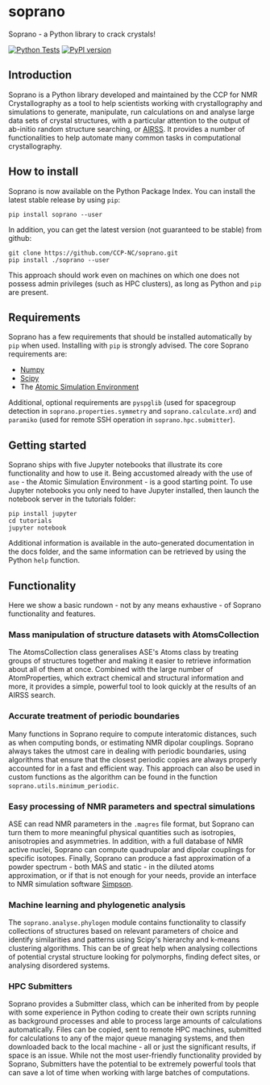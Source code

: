 # soprano
Soprano - a Python library to crack crystals!

[![Python Tests](https://github.com/CCP-NC/soprano/actions/workflows/python-test.yml/badge.svg)](https://github.com/CCP-NC/soprano/actions/workflows/python-test.yml)
[![PyPI version](https://badge.fury.io/py/Soprano.svg)](https://badge.fury.io/py/Soprano)

## Introduction
Soprano is a Python library developed and maintained by the CCP for NMR Crystallography as a tool to help scientists
working with crystallography and simulations to generate, manipulate, run calculations on and analyse large data sets of
crystal structures, with a particular attention to the output of ab-initio random structure searching, or [AIRSS](https://www.mtg.msm.cam.ac.uk/Codes/AIRSS). It provides a number of functionalities to help automate many common tasks in computational crystallography.

## How to install
Soprano is now available on the Python Package Index. You can install the latest stable release by using `pip`:

    pip install soprano --user

In addition, you can get the latest version (not guaranteed to be stable) from github:

    git clone https://github.com/CCP-NC/soprano.git
    pip install ./soprano --user
 
This approach should work even on machines on which one does not possess admin privileges (such as HPC clusters), as long as Python and `pip` are present.

## Requirements
Soprano has a few requirements that should be installed automatically by `pip` when used. Installing with `pip` is strongly advised. The core Soprano requirements are:

* [Numpy](http://www.numpy.org/)
* [Scipy](https://www.scipy.org/)
* The [Atomic Simulation Environment](https://wiki.fysik.dtu.dk/ase/)

Additional, optional requirements are `pyspglib` (used for spacegroup detection in `soprano.properties.symmetry` and `soprano.calculate.xrd`) and `paramiko` (used for remote SSH operation in `soprano.hpc.submitter`).

## Getting started
Soprano ships with five Jupyter notebooks that illustrate its core functionality and how to use it. Being accustomed already with the use of `ase` - the Atomic Simulation Environment - is a good starting point. To use Jupyter notebooks you only need to have Jupyter installed, then launch the notebook server in the tutorials folder:

    pip install jupyter
    cd tutorials
    jupyter notebook
    
Additional information is available in the auto-generated documentation in the docs folder, and the same information can be retrieved by using the Python `help` function.

## Functionality

Here we show a basic rundown - not by any means exhaustive - of Soprano functionality and features.

### Mass manipulation of structure datasets with AtomsCollection
The AtomsCollection class generalises ASE's Atoms class by treating groups of structures together and making it easier to retrieve information about all of them at once. Combined with the large number of AtomProperties, which extract chemical and structural information and more, it provides a simple, powerful tool to look quickly at the results of an AIRSS search.

### Accurate treatment of periodic boundaries
Many functions in Soprano require to compute interatomic distances, such as when computing bonds, or estimating NMR dipolar couplings. Soprano always takes the utmost care in dealing with periodic boundaries, using algorithms that ensure that the closest periodic copies are always properly accounted for in a fast and efficient way. This approach can also be used in custom functions as the algorithm can be found in the function `soprano.utils.minimum_periodic`.

### Easy processing of NMR parameters and spectral simulations
ASE can read NMR parameters in the `.magres` file format, but Soprano can turn them to more meaningful physical quantities such as isotropies, anisotropies and asymmetries. In addition, with a full database of NMR active nuclei, Soprano can compute quadrupolar and dipolar couplings for specific isotopes. Finally, Soprano can produce a fast approximation of a powder spectrum - both MAS and static - in the diluted atoms approximation, or if that is not enough for your needs, provide an interface to NMR simulation software [Simpson](https://inano.au.dk/about/research-centers-and-projects/nmr/software/simpson).

### Machine learning and phylogenetic analysis
The `soprano.analyse.phylogen` module contains functionality to classify collections of structures based on relevant parameters of choice and identify similarities and patterns using Scipy's hierarchy and k-means clustering algorithms. This can be of great help when analysing collections of potential crystal structure looking for polymorphs, finding defect sites, or analysing disordered systems.

### HPC Submitters
Soprano provides a Submitter class, which can be inherited from by people with some experience in Python coding to create their own scripts running as background processes and able to process large amounts of calculations automatically. Files can be copied, sent to remote HPC machines, submitted for calculations to any of the major queue managing systems, and then downloaded back to the local machine - all or just the significant results, if space is an issue. While not the most user-friendly functionality provided by Soprano, Submitters have the potential to be extremely powerful tools that can save a lot of time when working with large batches of computations.
